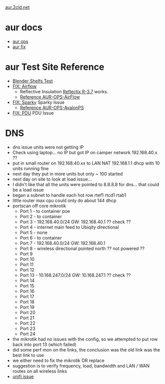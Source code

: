 [aur.2cld.net](../)

# aur docs
- [aur ops](ops/)
- [aur fix](fix/)

# aur Test Site Reference
- [Blender Shelfs Test](https://www.youtube.com/watch?v=ElGc34VtoA4)
- [FIX: Airflow](fix/airflow.html)
  - Reflective Insulation [Reflectix R-3.7](https://www.menards.com/main/building-materials/insulation/radiant-barrier/reflectix-r-3-7-double-reflective-insulation-with-staple-tab-4-x-100/st48100/p-1444452048523-c-5778.htm) works.
  - [Reference AUR-OPS-AirFlow](https://docs.google.com/spreadsheets/d/1kPnRBxUVTdoFsJWElXbdl48PXVNKeJyo44naDii_eVA)
- [FIX: Sparky](fix/sparky.html) Sparky Issue
  - [Reference AUR-OPS-AvalonPS](https://docs.google.com/spreadsheets/d/1kPnRBxUVTdoFsJWElXbdl48PXVNKeJyo44naDii_eVA)
- [FIX: PDU](fix/pdu.html) PDU Issue

# DNS
- dns issue units were not getting IP
- Check using laptop... no IP but got IP on camper network 192.168.40.x ??
- put in small router on 192.168.40.xx to LAN NAT 192.168.1.1 dhcp with 10 units running fine
- next day they put in more units but only ~ 100 started
- next day on site to look at load issue... 
- I didn't like that all the units were pointed to 8.8.8.8 for dns... that could be a load issue
- began a subnet to handle each hot row rtef1 rtcd1 rtab1
- little router max cpu could only do about 144 dhcp
- portscan off core mikrotik
    - Port 1 - to container poe
    - Port 2 - to container 
    - Port 3 - 192.168.40.0/24 GW: 192.168.40.1 ?? check ??
    - Port 4 - internet main feed to Ubiqity directional
    - Port 5 - none
    - Port 6 - to container
    - Port 7 - 192.168.40.0/24 GW: 192.168.40.1
    - Port 8 - wireless directional pointed north ?? not powered ??
    - Port 9
    - Port 10
    - Port 11
    - Port 12
    - Port 13 - 10.168.247.0/24 GW: 10.168.247.1 ?? check ??
    - Port 14
    - Port 15
    - Port 16
    - Port 17
    - Port 18
    - Port 19
    - Port 20
    - Port 21
    - Port 22
    - Port 23
    - Port 24
- the mikrotik had no issues with the config, so we attempted to put row back into port 13 (which failed)
- did some perf mon on the links, the conclusion was the old link was the best link to use
- we either need to fix the mikrotik OR replace
- suggestion is to verify frequency, load, bandwidth and LAN / WAN routes on all wireless links
- [unifi issue](https://www.reddit.com/r/UNIFI/comments/itml87/beware_unifi_6x_vlan_issues/)
